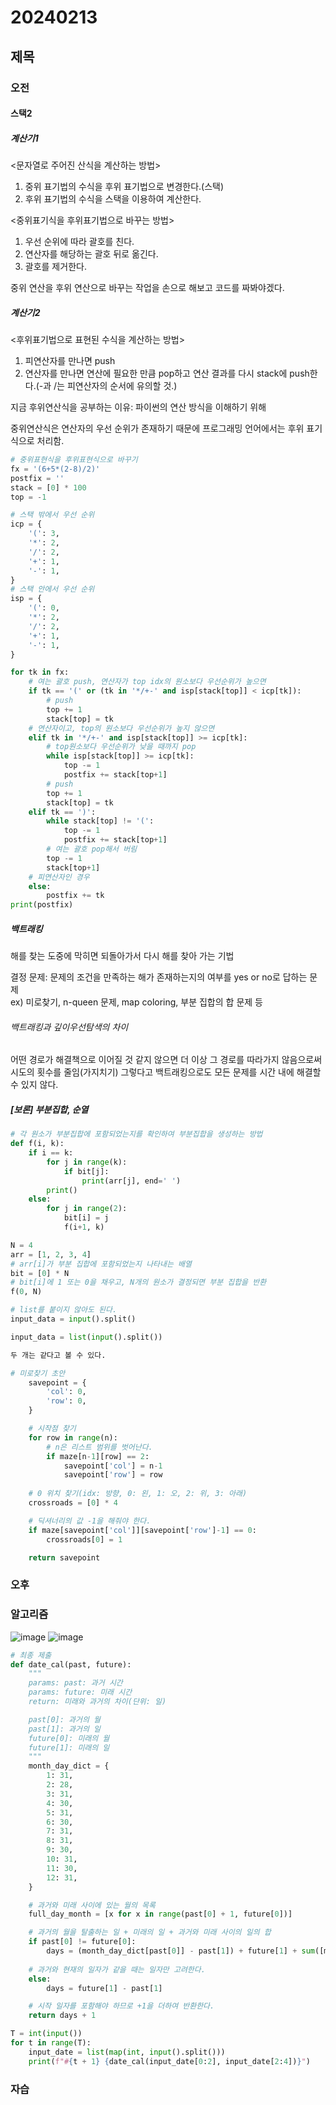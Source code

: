 # 20240213
## 제목
### 오전
#### 스택2
##### 계산기1
<문자열로 주어진 산식을 계산하는 방법>
1. 중위 표기법의 수식을 후위 표기법으로 변경한다.(스택)
2. 후위 표기법의 수식을 스택을 이용하여 계산한다.

<중위표기식을 후위표기법으로 바꾸는 방법>
1. 우선 순위에 따라 괄호를 친다.
2. 연산자를 해당하는 괄호 뒤로 옮긴다.
3. 괄호를 제거한다.

중위 연산을 후위 연산으로 바꾸는 작업을 손으로 해보고 코드를 짜봐야겠다.

##### 계산기2
<후위표기법으로 표현된 수식을 계산하는 방법>
1. 피연산자를 만나면 push
2. 연산자를 만나면 연산에 필요한 만큼 pop하고 연산 결과를 다시 stack에 push한다.(-과 /는 피연산자의 순서에 유의할 것.)

지금 후위연산식을 공부하는 이유: 파이썬의 연산 방식을 이해하기 위해  

중위연산식은 연산자의 우선 순위가 존재하기 때문에 프로그래밍 언어에서는 후위 표기식으로 처리함.

``` python
# 중위표현식을 후위표현식으로 바꾸기
fx = '(6+5*(2-8)/2)'
postfix = ''
stack = [0] * 100
top = -1

# 스택 밖에서 우선 순위
icp = {
    '(': 3,
    '*': 2,
    '/': 2,
    '+': 1,
    '-': 1,
}
# 스택 안에서 우선 순위
isp = {
    '(': 0,
    '*': 2,
    '/': 2,
    '+': 1,
    '-': 1,
}

for tk in fx:
    # 여는 괄호 push, 연산자가 top idx의 원소보다 우선순위가 높으면
    if tk == '(' or (tk in '*/+-' and isp[stack[top]] < icp[tk]):
        # push
        top += 1
        stack[top] = tk
    # 연산자이고, top의 원소보다 우선순위가 높지 않으면
    elif tk in '*/+-' and isp[stack[top]] >= icp[tk]:
        # top원소보다 우선순위가 낮을 때까지 pop
        while isp[stack[top]] >= icp[tk]:
            top -= 1
            postfix += stack[top+1]
        # push
        top += 1
        stack[top] = tk
    elif tk == ')':
        while stack[top] != '(':
            top -= 1
            postfix += stack[top+1]
        # 여는 괄호 pop해서 버림
        top -= 1
        stack[top+1]
    # 피연산자인 경우
    else:
        postfix += tk
print(postfix)
```

##### 백트래킹
해를 찾는 도중에 막히면 되돌아가서 다시 해를 찾아 가는 기법  

결정 문제: 문제의 조건을 만족하는 해가 존재하는지의 여부를 yes or no로 답하는 문제  
ex) 미로찾기, n-queen 문제, map coloring, 부분 집합의 합 문제 등

###### 백트래킹과 깊이우선탐색의 차이
어떤 경로가 해결책으로 이어질 것 같지 않으면 더 이상 그 경로를 따라가지 않음으로써 시도의 횟수를 줄임(가지치기)
그렇다고 백트래킹으로도 모든 문제를 시간 내에 해결할 수 있지 않다.

##### [보론] 부분집합, 순열
``` python
# 각 원소가 부분집합에 포함되었는지를 확인하여 부분집합을 생성하는 방법
def f(i, k):
    if i == k:
        for j in range(k):
            if bit[j]:
                print(arr[j], end=' ')
        print()
    else:
        for j in range(2):
            bit[i] = j
            f(i+1, k)

N = 4
arr = [1, 2, 3, 4]
# arr[i]가 부분 집합에 포함되었는지 나타내는 배열
bit = [0] * N
# bit[i]에 1 또는 0을 채우고, N개의 원소가 결정되면 부분 집합을 반환
f(0, N)
```

``` python
# list를 붙이지 않아도 된다.
input_data = input().split()

input_data = list(input().split())

두 개는 같다고 볼 수 있다.
```

``` python
# 미로찾기 초안
    savepoint = {
        'col': 0,
        'row': 0,
    }

    # 시작점 찾기
    for row in range(n):
        # n은 리스트 범위를 벗어난다.
        if maze[n-1][row] == 2:
            savepoint['col'] = n-1
            savepoint['row'] = row
    
    # 0 위치 찾기(idx: 방향, 0: 왼, 1: 오, 2: 위, 3: 아래)
    crossroads = [0] * 4

    # 딕셔너리의 값 -1을 해줘야 한다. 
    if maze[savepoint['col']][savepoint['row']-1] == 0:
        crossroads[0] = 1

    return savepoint
```












































### 오후
### 알고리즘
![image](https://github.com/qldrh112/TIL/assets/69291489/13d2a188-b34d-4e29-9428-b9d9ad85ad1c)
![image](https://github.com/qldrh112/TIL/assets/69291489/07c26d24-f956-4845-9b7b-b9a747a6dbc5)

``` python
# 최종 제출
def date_cal(past, future):
    """
    params: past: 과거 시간
    params: future: 미래 시간
    return: 미래와 과거의 차이(단위: 일)

    past[0]: 과거의 월
    past[1]: 과거의 일
    future[0]: 미래의 월
    future[1]: 미래의 일
    """
    month_day_dict = {
        1: 31,
        2: 28,
        3: 31,
        4: 30,
        5: 31,
        6: 30,
        7: 31,
        8: 31,
        9: 30,
        10: 31,
        11: 30,
        12: 31,
    }

    # 과거와 미래 사이에 있는 월의 목록
    full_day_month = [x for x in range(past[0] + 1, future[0])]

    # 과거의 월을 탈출하는 일 + 미래의 일 + 과거와 미래 사이의 일의 합
    if past[0] != future[0]:
        days = (month_day_dict[past[0]] - past[1]) + future[1] + sum([month_day_dict.get(x) for x in full_day_month])
        
    # 과거와 현재의 일자가 같을 때는 일자만 고려한다.
    else:
        days = future[1] - past[1]

    # 시작 일자를 포함해야 하므로 +1을 더하여 반환한다.
    return days + 1

T = int(input())
for t in range(T):
    input_date = list(map(int, input().split()))
    print(f"#{t + 1} {date_cal(input_date[0:2], input_date[2:4])}")
```

### 자습
